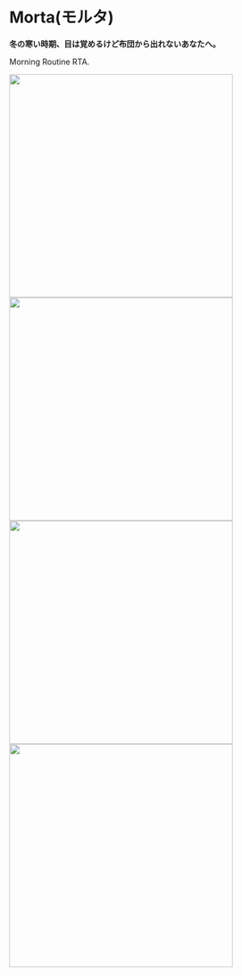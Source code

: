 # Morta(モルタ)

**冬の寒い時期、目は覚めるけど布団から出れないあなたへ。**


Morning Routine RTA.


<img src="https://i.imgur.com/Fsp7AKn.png" height=400 /><img src="https://i.imgur.com/9FniYCD.png" height=400 />
<img src="https://i.imgur.com/jms4JH6.png" height=400 /><img src="https://i.imgur.com/eJ4TCpz.png" height=400 />

